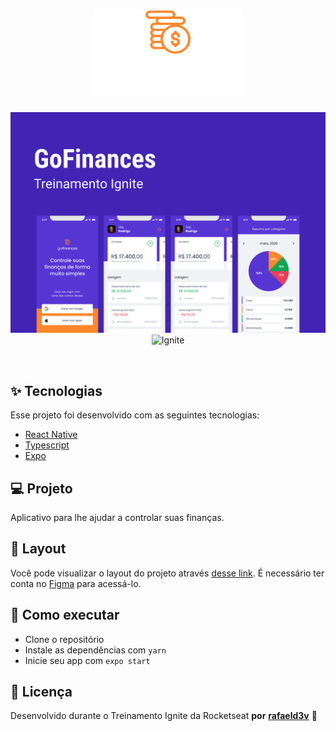 <h1 align="center">
  <img alt="GoFinances" title="GoFinances" src="./assets/icon.svg" />
</h1>

<p align="center">
  <img alt="License" src="./assets/capa.svg">

 <img src="https://img.shields.io/static/v1?label=Ignite&message=ReactNative&color=32B768&labelColor=000000" alt="Ignite" />
</p>

<br>

## ✨ Tecnologias

Esse projeto foi desenvolvido com as seguintes tecnologias:

- [React Native](https://reactnative.dev/)
- [Typescript](https://www.typescriptlang.org/)
- [Expo](https://expo.io/)

## 💻 Projeto

Aplicativo para lhe ajudar a controlar suas finanças.

## 🔖 Layout

Você pode visualizar o layout do projeto através [desse link](https://www.figma.com/file/VkNLPvi04gxReXEVTi5PPJ/GoFinances-Ignite?node-id=0%3A1). É necessário ter conta no [Figma](http://figma.com/) para acessá-lo.

## 🚀 Como executar

- Clone o repositório
- Instale as dependências com `yarn`
- Inicie seu app com `expo start`

## 📄 Licença

Desenvolvido durante o Treinamento Ignite da Rocketseat **por** [**rafaeld3v**](https://www.linkedin.com/in/rafaeld3v/) 🤖

